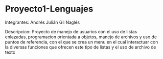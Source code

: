 # Proyecto1-Lenguajes
Integrantes:
Andrés Julián Gil Naglés

Descripcion:
Proyecto de manejo de usuarios con el uso de listas enlazadas, programacion orientada a objetos, manejo de archivos y uso de puntos de referencia, con el que se crea un menu en el cual interactuar con la diversas funciones que ofrecen este tipo de listas y el uso de archivo de texto
